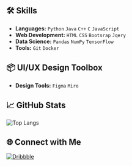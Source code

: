 

## 🛠️ Skills
- **Languages:** `Python` `Java` `C++` `C` `JavaScript`
- **Web Development:** `HTML` `CSS` `Bootsrap` `Jqery`
- **Data Science:** `Pandas` `NumPy` `TensorFlow`
- **Tools:** `Git` `Docker`

## 📦 UI/UX Design Toolbox

- **Design Tools:** `Figma` `Miro`


## 📈 GitHub Stats
![Top Langs](https://github-readme-stats.vercel.app/api/top-langs/?username=h-mbl&layout=compact&langs_count=8)

## 🌐 Connect with Me
[![Dribbble](https://raw.githubusercontent.com/ton-utilisateur/ton-depot/master/images/dribbble.png)](https://dribbble.com/hxlm/shots)


